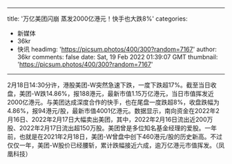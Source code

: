 
---
title: '万亿美团闪崩 蒸发2000亿港元！快手也大跌8%'
categories: 
 - 新媒体
 - 36kr
 - 快讯
headimg: 'https://picsum.photos/400/300?random=7167'
author: 36kr
comments: false
date: Sat, 19 Feb 2022 01:39:07 GMT
thumbnail: 'https://picsum.photos/400/300?random=7167'
---

<div>   
2月18日14:30分许，港股美团-W突然急速下跌，一度下跌超17%。截至当日收盘，美团-W跌14.86%，报188港元，最新市值1.15万亿港元，当日市值挥发近2000亿港元。与美团达成深度合作的快手，也在尾盘一度跌超8%，收盘跌幅为4.86%，报94港元/股，最新市值4001亿港元。数据显示，南向资金在2022年2月16日、2022年2月17日大幅卖出美团，其中，2022年2月16日流出近200万股、2022年2月17日流出超150万股。美团曾是多位知名基金经理的爱股。一年前，也就是在2021年2月18日，美团-W曾盘中创下460港元/股的历史新高。不过仅仅一年，美团-W股价已经腰斩，累计跌幅接近六成，逾万亿港元市值挥发。（凤凰科技）  
</div>
            